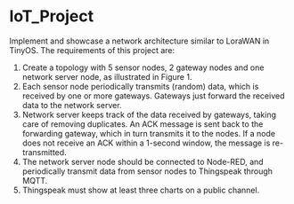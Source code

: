 # IoT_Project
Implement and showcase a network architecture similar to LoraWAN in
TinyOS. The requirements of this project are:
1. Create a topology with 5 sensor nodes, 2 gateway nodes and one network
server node, as illustrated in Figure 1.
2. Each sensor node periodically transmits (random) data, which is received
by one or more gateways. Gateways just forward the received
data to the network server.
3. Network server keeps track of the data received by gateways, taking
care of removing duplicates. An ACK message is sent back to the
forwarding gateway, which in turn transmits it to the nodes. If a node
does not receive an ACK within a 1-second window, the message is
re-transmitted.
4. The network server node should be connected to Node-RED, and periodically
transmit data from sensor nodes to Thingspeak through MQTT.
5. Thingspeak must show at least three charts on a public channel.
